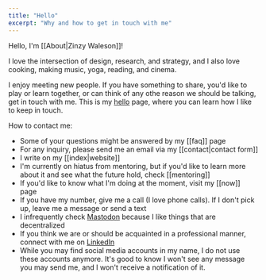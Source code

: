 ```yaml
---
title: "Hello"
excerpt: "Why and how to get in touch with me"
---
```

Hello, I'm [[About|Zinzy Waleson]]!

I love the intersection of design, research, and strategy, and I also love cooking, making music, yoga, reading, and cinema.

I enjoy meeting new people. If you have something to share, you'd like to play or learn together, or can think of any othe reason we should be talking, get in touch with me. This is my [hello](https://alastairjohnston.com/introducing-hello-pages/) page, where you can learn how I like to keep in touch. 

How to contact me:
- Some of your questions might be answered by my [[faq]] page
- For any inquiry, please send me an email via my [[contact|contact form]]
- I write on my [[index|website]]
- I'm currently on hiatus from mentoring, but if you'd like to learn more about it and see what the future hold, check [[mentoring]]
- If you'd like to know what I'm doing at the moment, visit my [[now]] page
- If you have my number, give me a call (I love phone calls). If I don't pick up, leave me a message or send a text
- I infrequently check [Mastodon](https://mstdn.social/@zinzy) because I like things that are decentralized
- If you think we are or should be acquainted in a professional manner, connect with me on [LinkedIn](https://nl.linkedin.com/in/zinzy)
- While you may find social media accounts in my name, I do not use these accounts anymore. It's good to know I won't see any message you may send me, and I won't receive a notification of it.